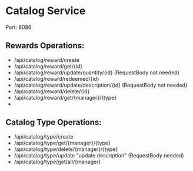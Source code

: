 # Catalog Service

Port: 8086

## Rewards Operations:

- /api/catalog/reward/create
- /api/catalog/reward/get/{id}
- /api/catalog/reward/update/quantity/{id} (RequestBody not needed)
- /api/catalog/reward/redeemed/{id}
- /api/catalog/reward/update/description/{id} (RequestBody not needed)
- /api/catalog/reward/delete/{id}
- /api/catalog/reward/get/{manager}/{type}
- 

## Catalog Type Operations:

- /api/catalog/type/create
- /api/catalog/type/get/{manager}/{type}
- /api/catalog/type/delete/{manager}/{type}
- /api/catalog/type/update "update description" (RequestBody needed)
- /api/catalog/type/get/all/{manager}